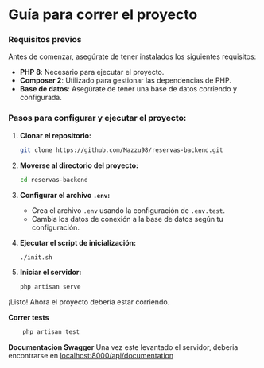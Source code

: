 # Guía para correr el proyecto

### Requisitos previos
Antes de comenzar, asegúrate de tener instalados los siguientes requisitos:

- **PHP 8**: Necesario para ejecutar el proyecto.
- **Composer 2**: Utilizado para gestionar las dependencias de PHP.
- **Base de datos**: Asegúrate de tener una base de datos corriendo y configurada.


### Pasos para configurar y ejecutar el proyecto:

1. **Clonar el repositorio:**
    ```bash
    git clone https://github.com/Mazzu98/reservas-backend.git
    ```

2. **Moverse al directorio del proyecto:**
    ```bash
    cd reservas-backend
    ```

3. **Configurar el archivo `.env`:**
    - Crea el archivo `.env` usando la configuración de `.env.test`.
    - Cambia los datos de conexión a la base de datos según tu configuración.

4. **Ejecutar el script de inicialización:**
    ```bash
    ./init.sh
    ```

5. **Iniciar el servidor:**
    ```bash
    php artisan serve
    ```

¡Listo! Ahora el proyecto debería estar corriendo.

**Correr tests**
```bash
    php artisan test
```

**Documentacion Swagger**
Una vez este levantado el servidor, deberia encontrarse en [localhost:8000/api/documentation](http://localhost:8000/api/documentation)